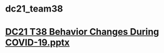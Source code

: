 # dc21_team38
# [DC21 T38 Behavior Changes During COVID-19.pptx](https://github.com/rachelrowe898/dc21_team38/files/6055003/DC21.T38.Behavior.Changes.During.COVID-19.pptx)
